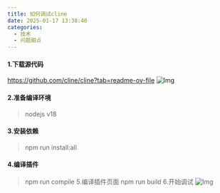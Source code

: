 ```yaml
---
title: 如何调试cline
date: 2025-01-17 13:38:40
categories:
  - 技术
  - 问题甜点
---
```

#### 1.下载源代码
https://github.com/cline/cline?tab=readme-ov-file 
![Img](/image/img_20250117134012_1.png)

#### 2.准备编译环境
> nodejs v18
#### 3.安装依赖
> npm run install:all
#### 4.编译插件
> npm run compile
5.编译插件页面
> npm run build 
6.开始调试
![Img](/image/img_20250117134021_2.png)
